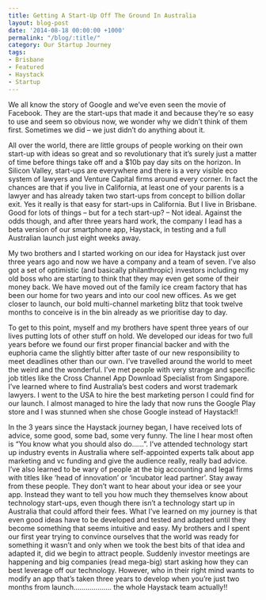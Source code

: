```yaml
---
title: Getting A Start-Up Off The Ground In Australia
layout: blog-post
date: '2014-08-18 00:00:00 +1000'
permalink: "/blog/:title/"
category: Our Startup Journey
tags:
- Brisbane
- Featured
- Haystack
- Startup
---
```


We all know the story of Google and we’ve even seen the movie of Facebook. They are the start-ups that made it and because they’re so easy to use and seem so obvious now, we wonder why we didn’t think of them first. Sometimes we did – we just didn’t do anything about it.

All over the world, there are little groups of people working on their own start-up with ideas so great and so revolutionary that it’s surely just a matter of time before things take off and a $10b pay day sits on the horizon. In Silicon Valley, start-ups are everywhere and there is a very visible eco system of lawyers and Venture Capital firms around every corner. In fact the chances are that if you live in California, at least one of your parents is a lawyer and has already taken two start-ups from concept to billion dollar exit. Yes it really is that easy for start-ups in California. But I live in Brisbane. Good for lots of things – but for a tech start-up? – Not ideal. Against the odds though, and after three years hard work, the company I lead has a beta version of our smartphone app, Haystack, in testing and a full Australian launch just eight weeks away.

My two brothers and I started working on our idea for Haystack just over three years ago and now we have a company and a team of seven. I’ve also got a set of optimistic (and basically philanthropic) investors including my old boss who are starting to think that they may even get some of their money back. We have moved out of the family ice cream factory that has been our home for two years and into our cool new offices. As we get closer to launch, our bold multi-channel marketing blitz that took twelve months to conceive is in the bin already as we prioritise day to day.

To get to this point, myself and my brothers have spent three years of our lives putting lots of other stuff on hold. We developed our ideas for two full years before we found our first proper financial backer and with the euphoria came the slightly bitter after taste of our new responsibility to meet deadlines other than our own. I’ve travelled around the world to meet the weird and the wonderful. I’ve met people with very strange and specific job titles like the Cross Channel App Download Specialist from Singapore. I’ve learned where to find Australia’s best coders and worst trademark lawyers. I went to the USA to hire the best marketing person I could find for our launch. I almost managed to hire the lady that now runs the Google Play store and I was stunned when she chose Google instead of Haystack!!

In the 3 years since the Haystack journey began, I have received lots of advice, some good, some bad, some very funny. The line I hear most often is “You know what you should also do……”. I’ve attended technology start up industry events in Australia where self-appointed experts talk about app marketing and vc funding and give the audience really, really bad advice. I’ve also learned to be wary of people at the big accounting and legal firms with titles like ‘head of innovation’ or ‘incubator lead partner’. Stay away from these people. They don’t want to hear about your idea or see your app. Instead they want to tell you how much they themselves know about technology start-ups, even though there isn’t a technology start up in Australia that could afford their fees.
What I’ve learned on my journey is that even good ideas have to be developed and tested and adapted until they become something that seems intuitive and easy. My brothers and I spent our first year trying to convince ourselves that the world was ready for something it wasn’t and only when we took the best bits of that idea and adapted it, did we begin to attract people. Suddenly investor meetings are happening and big companies (read mega-big) start asking how they can best leverage off our technology. However, who in their right mind wants to modify an app that’s taken three years to develop when you’re just two months from launch………………. the whole Haystack team actually!!